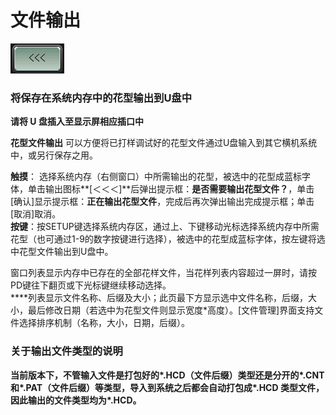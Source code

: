 # 文件输出

![](../.gitbook/assets/b2%20%281%29.PNG)

### 将保存在系统内存中的花型输出到U盘中

**请将 U 盘插入至显示屏相应插口中**

**花型文件输出** 可以方便将已打样调试好的花型文件通过U盘输入到其它横机系统中，或另行保存之用。

**触摸**： 选择系统内存（右侧窗口）中所需输出的花型，被选中的花型成蓝标字体，单击输出图标**\[＜＜＜\]**后弹出提示框：**是否需要输出花型文件？**，单击\[确认\]显示提示框：**正在输出花型文件**，完成后再次弹出输出完成提示框；单击\[取消\]取消。  
**按键**：按SETUP键选择系统内存区，通过上、下键移动光标选择系统内存中所需花型（也可通过1-9的数字按键进行选择），被选中的花型成蓝标字体，按左键将选中花型文件输出到U盘中。

窗口列表显示内存中已存在的全部花样文件，当花样列表内容超过一屏时，请按PD键往下翻页或下光标键继续移动选择。  
****列表显示文件名称、后缀及大小；此页最下方显示选中文件名称，后缀，大小，最后修改日期（若选中为花型文件则显示宽度\*高度）。\[文件管理\]界面支持文件选择排序机制（名称，大小，日期，后缀）。

### **关于输出文件类型的说明**

**当前版本下，不管输入文件是打包好的\*.HCD（文件后缀）类型还是分开的\*.CNT和\*.PAT（文件后缀）等类型，导入到系统之后都会自动打包成\*.HCD 类型文件，因此输出的文件类型均为\*.HCD。**

